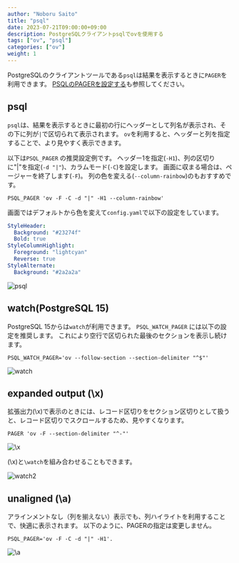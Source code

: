 ```yaml
---
author: "Noboru Saito"
title: "psql"
date: 2023-07-21T09:00:00+09:00
description: PostgreSQLクライアントpsqlでovを使用する
tags: ["ov", "psql"]
categories: ["ov"]
weight: 1
---
```


PostgreSQLのクライアントツールである`psql`は結果を表示するときに`PAGER`を利用できます。
[PSQLのPAGERを設定する](/ja/blog/psql-pager/index.html)も参照してください。

## psql

`psql`は、結果を表示するときに最初の行にヘッダーとして列名が表示され、その下に列が`|`で区切られて表示されます。
`ov`を利用すると、ヘッダーと列を指定することで、より見やすく表示できます。

以下は`PSQL_PAGER` の推奨設定例です。
ヘッダー1を指定(`-H1`)、列の区切りに"|"を指定(`-d "|"`)、カラムモード(`-C`)を設定します。
画面に収まる場合は、ページャーを終了します(`-F`)。
列の色を変える(`--column-rainbow`)のもおすすめです。

```env
PSQL_PAGER 'ov -F -C -d "|" -H1 --column-rainbow'
```

画面ではデフォルトから色を変えて`config.yaml`で以下の設定をしています。

```yaml
StyleHeader:
  Background: "#23274f"
  Bold: true
StyleColumnHighlight:
  Foreground: "lightcyan"
  Reverse: true
StyleAlternate:
  Background: "#2a2a2a"
```

![psql](/ov/ov-psql-01.gif)

## watch(PostgreSQL 15)

PostgreSQL 15からは`watch`が利用できます。
`PSQL_WATCH_PAGER` には以下の設定を推奨します。
これにより空行で区切られた最後のセクションを表示し続けます。

```env
PSQL_WATCH_PAGER='ov --follow-section --section-delimiter "^$"'
```

![watch](/ov/ov-psql-watch.gif)

## expanded output (\x)

拡張出力(\x)で表示のときには、レコード区切りをセクション区切りとして扱うと、レコード区切りでスクロールするため、見やすくなります。

```env
PAGER 'ov -F --section-delimiter "^-"'
```

![\x](/ov/ov-psql-vf.gif)

 (\x)と`\watch`を組み合わせることもできます。

![watch2](/ov/ov-psql-watch2.gif)

## unaligned (\a)

アラインメントなし（列を揃えない）表示でも、列ハイライトを利用することで、快適に表示されます。
以下のように、PAGERの指定は変更しません。

```env
PSQL_PAGER='ov -F -C -d "|" -H1'.
```

![\a](/ov/ov-psql-alignment.gif)
